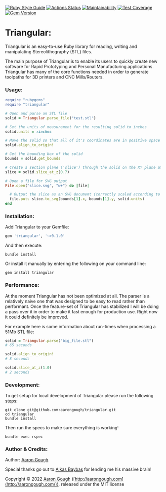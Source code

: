 [![Ruby Style Guide](https://img.shields.io/badge/code_style-rubocop-brightgreen.svg)](https://github.com/rubocop/rubocop)
[![Actions Status](https://github.com/aarongough/triangular/actions/workflows/build.yml/badge.svg)](https://github.com/aarongough/triangular/actions/workflows/build.yml)
[![Maintainability](https://api.codeclimate.com/v1/badges/e64ecb8e1c703a010077/maintainability)](https://codeclimate.com/github/aarongough/triangular/maintainability)
[![Test Coverage](https://api.codeclimate.com/v1/badges/e64ecb8e1c703a010077/test_coverage)](https://codeclimate.com/github/aarongough/triangular/test_coverage)
[![Gem Version](https://badge.fury.io/rb/triangular.svg)](https://badge.fury.io/rb/triangular)

# Triangular:

Triangular is an easy-to-use Ruby library for reading, writing and manipulating Stereolithography (STL) files.

The main purpose of Triangular is to enable its users to quickly create new software for Rapid Prototyping and Personal Manufacturing applications. Triangular has many of the core functions needed in order to generate toolpaths for 3D printers and CNC Mills/Routers.

### Usage:
  

```ruby
require "rubygems"
require "triangular"

# Open and parse an STL file
solid = Triangular.parse_file("test.stl")

# Set the units of measurement for the resulting solid to inches
solid.units = :inches

# Move the solid so that all of it's coordinates are in positive space (ie: greater than 0)
solid.align_to_origin!

# Get the bounding box of the solid
bounds = solid.get_bounds

# Create a section plane ('slice') through the solid on the XY plane at a Z height of 0.7
slice = solid.slice_at_z(0.7)

# Open a file for SVG output
File.open("slice.svg", "w+") do |file|

  # Output the slice as an SVG document (correctly scaled according to the solid's units)
  file.puts slice.to_svg(bounds[1].x, bounds[1].y, solid.units)
end
```

### Installation:

Add Triangular to your Gemfile:

```ruby
gem 'triangular', '~>0.1.0'
```
And then execute:
```
bundle install
```
Or install it manually by entering the following on your command line:
```
gem install triangular
```
  
### Performance:

At the moment Triangular has not been optimized at all. The parser is a relatively naive one that was designed to be easy to read rather than performant. Once the feature-set of Triangular has stabilized I will be doing a pass over it in order to make it fast enough for production use. Right now it could definitely be improved.

For example here is some information about run-times when processing a 51Mb STL file:

  ```ruby
  solid = Triangular.parse("big_file.stl")
  # 65 seconds
  
  solid.align_to_origin!
  # 8 seconds
  
  solid.slice_at_z(1.0)
  # 2 seconds
  ```

### Development:

To get setup for local development of Triangular please run the following steps:

```
git clone git@github.com:aarongough/triangular.git
cd triangular
bundle install
```

Then run the specs to make sure everything is working!
```
bundle exec rspec
```

### Author & Credits:

Author: [Aaron Gough](mailto:aaron@aarongough.com)

Special thanks go out to [Alkas Baybas](https://github.com/abaybas) for lending me his massive brain!

Copyright © 2022 [Aaron Gough](http://aarongough.com/) ([http://aarongough.com](http://aarongough.com/)), released under the MIT license

